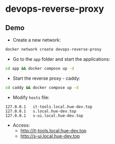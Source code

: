 # devops-reverse-proxy

## Demo

- Create a new network:

```sh
docker network create devops-reverse-proxy
```

- Go to the `app` folder and start the applications:

```sh
cd app && docker compose up -d
```

- Start the reverse proxy - caddy:

```sh
cd caddy && docker compose up -d
```

- Modify `hosts` file:

```
127.0.0.1   it-tools.local.hue-dev.top
127.0.0.1   s.local.hue-dev.top
127.0.0.1   s-ui.local.hue-dev.top
```

- Access:
    - http://it-tools.local.hue-dev.top
    - http://s-ui.local.hue-dev.top
